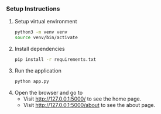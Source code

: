 ### Setup Instructions

1. Setup virtual environment
    ```bash
    python3 -m venv venv
    source venv/bin/activate
    ```
2. Install dependencies
    ```bash
    pip install -r requirements.txt
    ```
3. Run the application
    ```bash
    python app.py
    ```
4. Open the browser and go to 
    - Visit http://127.0.0.1:5000/ to see the home page.
    - Visit http://127.0.0.1:5000/about to see the about page.